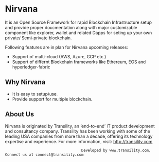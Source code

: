 # Nirvana
It is an Open Source Framework for rapid Blockchain Infrastructure setup and provide proper doucmentation along with major customizable component like explorer, wallet and related Dapps for seting up your own private/ Semi-private blockchain.

Following features are in plan for Nirvana upcoming releases:
 * Support of multi-cloud (AWS, Azure, GCP etc.)
 * Support of differnt Blockchain frameworks like Ethereum, EOS and hyperledger-fabric

## Why Nirvana
 * It is easy to setup/use. 
 * Provide support for multiple blockchain.


## About Us
Nirvana is originated by Transility, an ‘end-to-end’ IT product development and consultancy company. Transility has been working with some of the leading USA companies from more than a decade, offering its technology expertise and experience. For more information, visit: http://transility.com

                                       Developed by www.transility.com, Connect us at connect@transility.com
